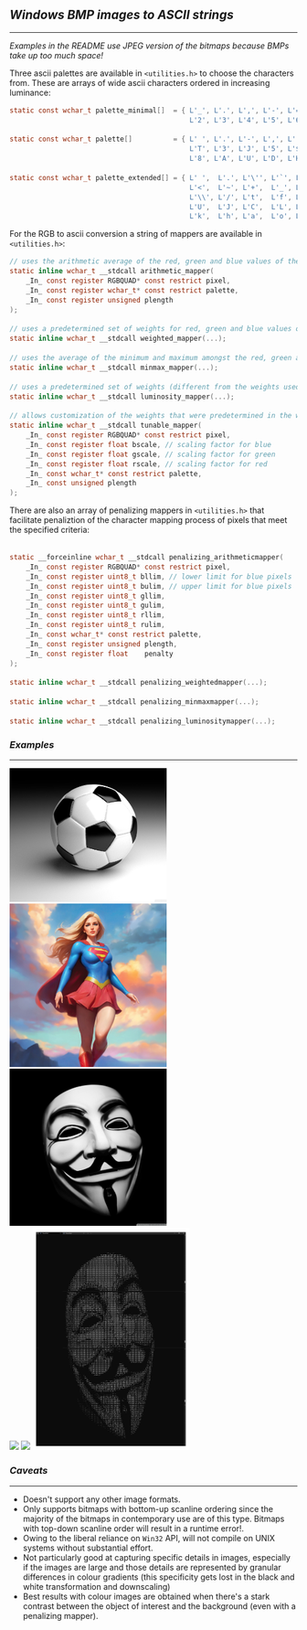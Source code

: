 ## ___Windows BMP images to ASCII strings___
--------------

_Examples in the README use JPEG version of the bitmaps because BMPs take up too much space!_

Three ascii palettes are available in `<utilities.h>` to choose the characters from. These are arrays of wide ascii characters ordered in increasing luminance:
```C
static const wchar_t palette_minimal[]  = { L'_', L'.', L',', L'-', L'=', L'+', L':', L';', L'c', L'b', L'a', L'!', L'?', L'1',
                                            L'2', L'3', L'4', L'5', L'6', L'7', L'8', L'9', L'$', L'W', L'#', L'@', L'N' };

static const wchar_t palette[]          = { L' ', L'.', L'-', L',', L':', L'+', L'~', L';', L'(', L'%', L'x', L'1', L'*', L'n', L'u',
                                            L'T', L'3', L'J', L'5', L'$', L'S', L'4', L'F', L'P', L'G', L'O', L'V', L'X', L'E', L'Z',
                                            L'8', L'A', L'U', L'D', L'H', L'K', L'W', L'@', L'B', L'Q', L'#', L'0', L'M', L'N' };

static const wchar_t palette_extended[] = { L' ',  L'.', L'\'', L'`', L'^', L'"', L',', L':', L';', L'I', L'l', L'!', L'i', L'>',
                                            L'<',  L'~', L'+',  L'_', L'-', L'?', L']', L'[', L'}', L'{', L'1', L')', L'(', L'|',
                                            L'\\', L'/', L't',  L'f', L'j', L'r', L'x', L'n', L'u', L'v', L'c', L'z', L'X', L'Y',
                                            L'U',  L'J', L'C',  L'L', L'Q', L'0', L'O', L'Z', L'm', L'w', L'q', L'p', L'd', L'b',
                                            L'k',  L'h', L'a',  L'o', L'*', L'#', L'M', L'W', L'&', L'8', L'%', L'B', L'@', L'$' };

```

For the RGB to ascii conversion a string of mappers are available in `<utilities.h>`:

```C
// uses the arithmetic average of the red, green and blue values of the pixel to determine which wide character to map
static inline wchar_t __stdcall arithmetic_mapper(
    _In_ const register RGBQUAD* const restrict pixel,
    _In_ const register wchar_t* const restrict palette,
    _In_ const register unsigned plength
);

// uses a predetermined set of weights for red, green and blue values of the pixel to determine the wide character
static inline wchar_t __stdcall weighted_mapper(...);

// uses the average of the minimum and maximum amongst the red, green and blue values of the pixel to determine the wide character
static inline wchar_t __stdcall minmax_mapper(...);

// uses a predetermined set of weights (different from the weights used by weighted_mapper) for red, green and blue values of the pixel to determine the wide character
static inline wchar_t __stdcall luminosity_mapper(...);

// allows customization of the weights that were predetermined in the weighted and luminosity mappers
static inline wchar_t __stdcall tunable_mapper(
    _In_ const register RGBQUAD* const restrict pixel,
    _In_ const register float bscale, // scaling factor for blue
    _In_ const register float gscale, // scaling factor for green
    _In_ const register float rscale, // scaling factor for red
    _In_ const wchar_t* const restrict palette,
    _In_ const unsigned plength
);

```

There are also an array of penalizing mappers in `<utilities.h>` that facilitate penaliztion of the character mapping process of pixels that meet the specified criteria:

```C

static __forceinline wchar_t __stdcall penalizing_arithmeticmapper(
    _In_ const register RGBQUAD* const restrict pixel,
    _In_ const register uint8_t bllim, // lower limit for blue pixels
    _In_ const register uint8_t bulim, // upper limit for blue pixels
    _In_ const register uint8_t gllim,
    _In_ const register uint8_t gulim,
    _In_ const register uint8_t rllim,
    _In_ const register uint8_t rulim,
    _In_ const wchar_t* const restrict palette,
    _In_ const register unsigned plength,
    _In_ const register float    penalty
);

static inline wchar_t __stdcall penalizing_weightedmapper(...);

static inline wchar_t __stdcall penalizing_minmaxmapper(...);

static inline wchar_t __stdcall penalizing_luminositymapper(...);

```

### ___Examples___
------

<div><img src="./readme/football.jpeg"  width=275> <img src="./readme/supergirl.jpeg" width=275> <img src="./readme/vendetta.jpeg"  width=275></div>
<div><img src="./readme/football.jpg"  width=275> <img src="./readme/supergirl.jpg" width=275> <img src="./readme/vendetta.jpg"  width=275></div>

### ___Caveats___
-----------------
- Doesn't support any other image formats.
- Only supports bitmaps with bottom-up scanline ordering since the majority of the bitmaps in contemporary use are of this type. Bitmaps with top-down scanline order will result in a runtime error!.
- Owing to the liberal reliance on `Win32` API, will not compile on UNIX systems without substantial effort.
- Not particularly good at capturing specific details in images, especially if the images are large and those details are represented by granular differences in colour gradients (this specificity gets lost in the black and white transformation and downscaling)
- Best results with colour images are obtained when there's a stark contrast between the object of interest and the background (even with a penalizing mapper).

